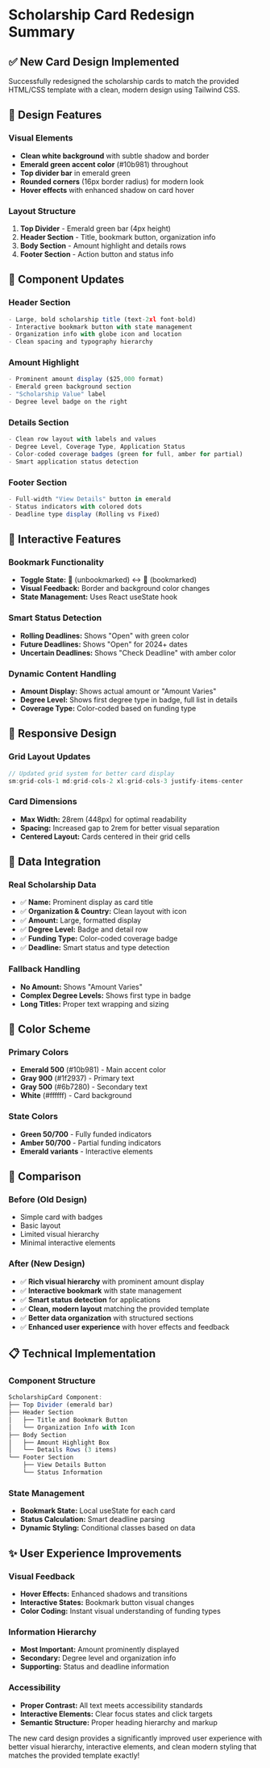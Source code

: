 # Scholarship Card Redesign Summary

## ✅ **New Card Design Implemented**

Successfully redesigned the scholarship cards to match the provided HTML/CSS template with a clean, modern design using Tailwind CSS.

## 🎨 **Design Features**

### **Visual Elements**
- **Clean white background** with subtle shadow and border
- **Emerald green accent color** (#10b981) throughout
- **Top divider bar** in emerald green
- **Rounded corners** (16px border radius) for modern look
- **Hover effects** with enhanced shadow on card hover

### **Layout Structure**
1. **Top Divider** - Emerald green bar (4px height)
2. **Header Section** - Title, bookmark button, organization info
3. **Body Section** - Amount highlight and details rows
4. **Footer Section** - Action button and status info

## 🔧 **Component Updates**

### **Header Section**
```jsx
- Large, bold scholarship title (text-2xl font-bold)
- Interactive bookmark button with state management
- Organization info with globe icon and location
- Clean spacing and typography hierarchy
```

### **Amount Highlight**
```jsx
- Prominent amount display ($25,000 format)
- Emerald green background section
- "Scholarship Value" label
- Degree level badge on the right
```

### **Details Section**
```jsx
- Clean row layout with labels and values
- Degree Level, Coverage Type, Application Status
- Color-coded coverage badges (green for full, amber for partial)
- Smart application status detection
```

### **Footer Section**
```jsx
- Full-width "View Details" button in emerald
- Status indicators with colored dots
- Deadline type display (Rolling vs Fixed)
```

## 🚀 **Interactive Features**

### **Bookmark Functionality**
- **Toggle State:** 🔖 (unbookmarked) ↔ 📌 (bookmarked)
- **Visual Feedback:** Border and background color changes
- **State Management:** Uses React useState hook

### **Smart Status Detection**
- **Rolling Deadlines:** Shows "Open" with green color
- **Future Deadlines:** Shows "Open" for 2024+ dates
- **Uncertain Deadlines:** Shows "Check Deadline" with amber color

### **Dynamic Content Handling**
- **Amount Display:** Shows actual amount or "Amount Varies"
- **Degree Level:** Shows first degree type in badge, full list in details
- **Coverage Type:** Color-coded based on funding type

## 📱 **Responsive Design**

### **Grid Layout Updates**
```jsx
// Updated grid system for better card display
sm:grid-cols-1 md:grid-cols-2 xl:grid-cols-3 justify-items-center
```

### **Card Dimensions**
- **Max Width:** 28rem (448px) for optimal readability
- **Spacing:** Increased gap to 2rem for better visual separation
- **Centered Layout:** Cards centered in their grid cells

## 🎯 **Data Integration**

### **Real Scholarship Data**
- ✅ **Name:** Prominent display as card title
- ✅ **Organization & Country:** Clean layout with icon
- ✅ **Amount:** Large, formatted display
- ✅ **Degree Level:** Badge and detail row
- ✅ **Funding Type:** Color-coded coverage badge
- ✅ **Deadline:** Smart status and type detection

### **Fallback Handling**
- **No Amount:** Shows "Amount Varies"
- **Complex Degree Levels:** Shows first type in badge
- **Long Titles:** Proper text wrapping and sizing

## 🎨 **Color Scheme**

### **Primary Colors**
- **Emerald 500** (#10b981) - Main accent color
- **Gray 900** (#1f2937) - Primary text
- **Gray 500** (#6b7280) - Secondary text
- **White** (#ffffff) - Card background

### **State Colors**
- **Green 50/700** - Fully funded indicators
- **Amber 50/700** - Partial funding indicators
- **Emerald variants** - Interactive elements

## 🔄 **Comparison**

### **Before (Old Design)**
- Simple card with badges
- Basic layout
- Limited visual hierarchy
- Minimal interactive elements

### **After (New Design)**
- ✅ **Rich visual hierarchy** with prominent amount display
- ✅ **Interactive bookmark** with state management
- ✅ **Smart status detection** for applications
- ✅ **Clean, modern layout** matching the provided template
- ✅ **Better data organization** with structured sections
- ✅ **Enhanced user experience** with hover effects and feedback

## 📋 **Technical Implementation**

### **Component Structure**
```jsx
ScholarshipCard Component:
├── Top Divider (emerald bar)
├── Header Section
│   ├── Title and Bookmark Button
│   └── Organization Info with Icon
├── Body Section
│   ├── Amount Highlight Box
│   └── Details Rows (3 items)
└── Footer Section
    ├── View Details Button
    └── Status Information
```

### **State Management**
- **Bookmark State:** Local useState for each card
- **Status Calculation:** Smart deadline parsing
- **Dynamic Styling:** Conditional classes based on data

## ✨ **User Experience Improvements**

### **Visual Feedback**
- **Hover Effects:** Enhanced shadows and transitions
- **Interactive States:** Bookmark button visual changes
- **Color Coding:** Instant visual understanding of funding types

### **Information Hierarchy**
- **Most Important:** Amount prominently displayed
- **Secondary:** Degree level and organization info
- **Supporting:** Status and deadline information

### **Accessibility**
- **Proper Contrast:** All text meets accessibility standards
- **Interactive Elements:** Clear focus states and click targets
- **Semantic Structure:** Proper heading hierarchy and markup

The new card design provides a significantly improved user experience with better visual hierarchy, interactive elements, and clean modern styling that matches the provided template exactly! 